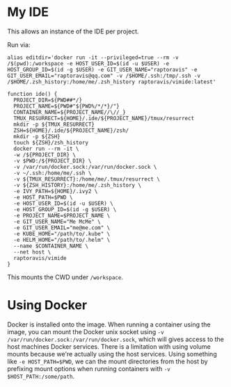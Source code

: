 # My IDE

This allows an instance of the IDE per project.

Run via:

```
alias editdir='docker run -it --privileged=true --rm -v /$(pwd):/workspace -e HOST_USER_ID=$(id -u $USER) -e HOST_GROUP_ID=$(id -g $USER) -e GIT_USER_NAME="raptoravis" -e GIT_USER_EMAIL="raptoravis@qq.com" -v /$HOME/.ssh:/tmp/.ssh -v /$HOME/.zsh_history:/home/me/.zsh_history raptoravis/vimide:latest'
```

```
function ide() {
  PROJECT_DIR=${PWD##*/}
  PROJECT_NAME=${PWD#"${PWD%/*/*}/"}
  CONTAINER_NAME=${PROJECT_NAME//\//_}
  TMUX_RESURRECT=${HOME}/.ide/${PROJECT_NAME}/tmux/resurrect
  mkdir -p ${TMUX_RESURRECT}
  ZSH=${HOME}/.ide/${PROJECT_NAME}/zsh/
  mkdir -p ${ZSH}
  touch ${ZSH}/zsh_history
  docker run --rm -it \
  -w /${PROJECT_DIR} \
  -v $PWD:/${PROJECT_DIR} \
  -v /var/run/docker.sock:/var/run/docker.sock \
  -v ~/.ssh:/home/me/.ssh \
  -v ${TMUX_RESURRECT}:/home/me/.tmux/resurrect \
  -v ${ZSH_HISTORY}:/home/me/.zsh_history \
  -e IVY_PATH=${HOME}/.ivy2 \
  -e HOST_PATH=$PWD \
  -e HOST_USER_ID=$(id -u $USER) \
  -e HOST_GROUP_ID=$(id -g $USER) \
  -e PROJECT_NAME=$PROJECT_NAME \
  -e GIT_USER_NAME="Me McMe" \
  -e GIT_USER_EMAIL="me@me.com" \
  -e KUBE_HOME="/path/to/.kube" \
  -e HELM_HOME="/path/to/.helm" \
  --name $CONTAINER_NAME \
  --net host \
  raptoravis/vimide
}
```

This mounts the CWD under `/workspace`.

# Using Docker

Docker is installed onto the image. When running a container using the image, you can mount the Docker unix socket using `-v /var/run/docker.sock:/var/run/docker.sock`, which will gives access to the host machines Docker services. There is a limitation with using volume mounts because we're actually using the host services. Using something like `-e HOST_PATH=$PWD`, we can the mount directories from the host by prefixing mount options when running containers with `-v $HOST_PATH:/some/path`.

